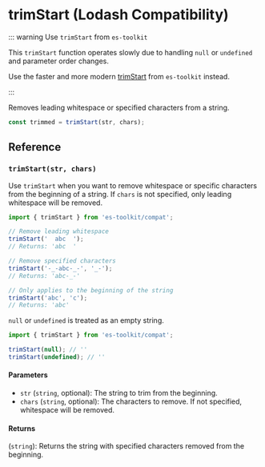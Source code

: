 # trimStart (Lodash Compatibility)

::: warning Use `trimStart` from `es-toolkit`

This `trimStart` function operates slowly due to handling `null` or `undefined` and parameter order changes.

Use the faster and more modern [trimStart](../../string/trimStart.md) from `es-toolkit` instead.

:::

Removes leading whitespace or specified characters from a string.

```typescript
const trimmed = trimStart(str, chars);
```

## Reference

### `trimStart(str, chars)`

Use `trimStart` when you want to remove whitespace or specific characters from the beginning of a string. If `chars` is not specified, only leading whitespace will be removed.

```typescript
import { trimStart } from 'es-toolkit/compat';

// Remove leading whitespace
trimStart('  abc  ');
// Returns: 'abc  '

// Remove specified characters
trimStart('-_-abc-_-', '_-');
// Returns: 'abc-_-'

// Only applies to the beginning of the string
trimStart('abc', 'c');
// Returns: 'abc'
```

`null` or `undefined` is treated as an empty string.

```typescript
import { trimStart } from 'es-toolkit/compat';

trimStart(null); // ''
trimStart(undefined); // ''
```

#### Parameters

- `str` (`string`, optional): The string to trim from the beginning.
- `chars` (`string`, optional): The characters to remove. If not specified, whitespace will be removed.

#### Returns

(`string`): Returns the string with specified characters removed from the beginning.
